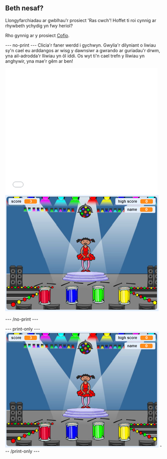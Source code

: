 ## Beth nesaf?

Llongyfarchiadau ar gwblhau'r prosiect 'Ras cwch'! Hoffet ti roi cynnig ar rhywbeth ychydig yn fwy heriol?

Rho gynnig ar y prosiect [Cofio](https://projects.raspberrypi.org/en/projects/memory?utm_source=pathway&utm_medium=whatnext&utm_campaign=projects).

\--- no-print \--- Clicia'r faner werdd i gychwyn. Gwylia'r dilyniant o liwiau sy'n cael eu arddangos ar wisg y dawnsiwr a gwrando ar guriadau'r drwm, yna ail-adrodda'r lliwiau yn ôl iddi. Os wyt ti'n cael trefn y lliwiau yn anghywir, yna mae'r gêm ar ben!

<div class="scratch-preview">
  <iframe allowtransparency="true" width="485" height="402" src="//scratch.mit.edu/projects/embed/284452634/?autostart=false" frameborder="0" allowfullscreen scrolling="no" mark="crwd-mark"></iframe> <img src="images/memory-screenshot.png" />
</div>

\--- /no-print \---

\--- print-only \--- ![screenshot of finished game](images/memory-screenshot.png) \--- /print-only \---